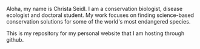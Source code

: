 
Aloha, my name is Christa Seidl. I am a conservation biologist, disease ecologist and doctoral student. My work focuses on finding science-based conservation solutions for some of the world's most endangered species.

This is my repository for my personal website that I am hosting through github.
